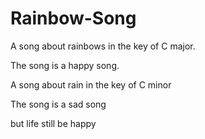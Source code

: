 # Rainbow-Song

A song about rainbows in the key of C major.

The song is a happy song.

A song about rain in the key of C minor

The song is a sad song

but life still be happy
